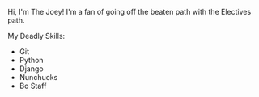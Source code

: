 Hi, I'm The Joey!
I'm a fan of going off the beaten path with the Electives path.

My Deadly Skills:
* Git
* Python
* Django
* Nunchucks
* Bo Staff

